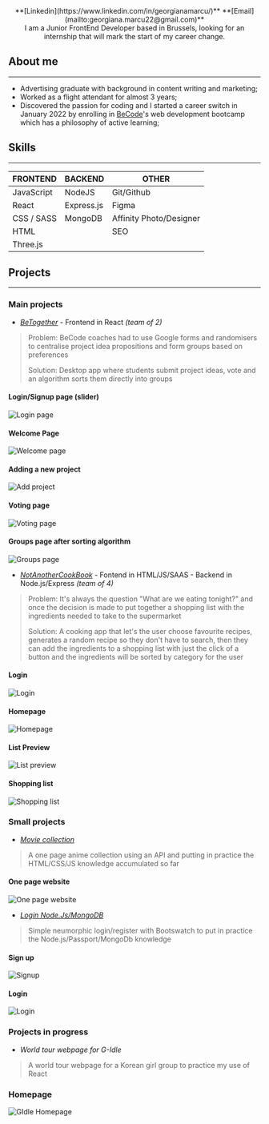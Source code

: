 
<div align="center"> **[Linkedin](https://www.linkedin.com/in/georgianamarcu/)**  **[Email](mailto:georgiana.marcu22@gmail.com)** </div>

<div align="center"> I am a Junior FrontEnd Developer based in Brussels, looking for an internship that will mark the start of my career change. </div>
  
## About me
---
- Advertising graduate with background in content writing and marketing;
- Worked as a flight attendant for almost 3 years;
- Discovered the passion for coding and I started a career switch in January 2022 by enrolling in [BeCode](https://becode.org)'s web development bootcamp which has a philosophy of active learning;

## Skills 
---

| **FRONTEND** |  **BACKEND** |   **OTHER**  |
| ------------ | ------------ | ------------ |
| JavaScript   | NodeJS       | Git/Github   |
| React        | Express.js   | Figma        |
| CSS / SASS   | MongoDB      | Affinity Photo/Designer|
| HTML         |              | SEO          |
| Three.js     |              |              |

## Projects 
---

### Main projects

- [*BeTogether*](https://github.com/robinlej/betogether) - Frontend in React *(team of 2)*

> Problem: BeCode coaches had to use Google forms and randomisers to centralise project idea propositions and form groups based on preferences
>
> Solution: Desktop app where students submit project ideas, vote and an algorithm sorts them directly into groups

#### Login/Signup page (slider)
![Login page](./BeTogether-Login.png?raw=true "Login page")
#### Welcome Page
![Welcome page](./BeTogether-Welcome.png?raw=true "Welcome page")
#### Adding a new project
![Add project](./BeTogether-New.png?raw=true "Add project")
#### Voting page
![Voting page](./BeTogether-Vote.png?raw=true "Voting page")
#### Groups page after sorting algorithm
![Groups page](./BeTogether-Groups.png?raw=true "Groups page")

- [*NotAnotherCookBook*](https://github.com/RaphaCH/not-another-cookbook) - Fontend in HTML/JS/SAAS - Backend in Node.js/Express *(team of 4)*
> Problem: It's always the question "What are we eating tonight?" and once the decision is made to put together a shopping list with the ingredients needed to take to the supermarket
> 
> Solution: A cooking app that let's the user choose favourite recipes, generates a random recipe so they don't have to search, then they can add the ingredients to a shopping list with just the click of a button and the ingredients will be sorted by category for the user
  
#### Login
![Login](./NAC-Login.png?raw=true "Login page")
#### Homepage
![Homepage](./NAC-Home.png?raw=true "Home page")
#### List Preview
![List preview](./NAC-ListScreen.png?raw=true "List preview")
#### Shopping list
![Shopping list](./NAC-ShoppingList.png?raw=true "List preview")

### Small projects

- [*Movie collection*](https://github.com/georgianamarcu/anime-collection-page)
> A one page anime collection using an API and putting in practice the HTML/CSS/JS knowledge accumulated so far

#### One page website
![One page website](./Collection-Home.png?raw=true "One page website")

- [*Login Node.Js/MongoDB*](https://github.com/georgianamarcu/simple-login-nodejs-passport-mongodb)
> Simple neumorphic login/register with Bootswatch to put in practice the Node.js/Passport/MongoDb knowledge 

#### Sign up
![Signup](./login-screenshot2.png?raw=true "Signup")
#### Login
![Login](./login-screenshot3.png?raw=true "Login")

### Projects in progress

- *World tour webpage for G-Idle*
> A world tour webpage for a Korean girl group to practice my use of React

### Homepage
![GIdle Homepage](./GIdleConcert-Homescreen.png?raw=true "GIdle Homepage")
```
